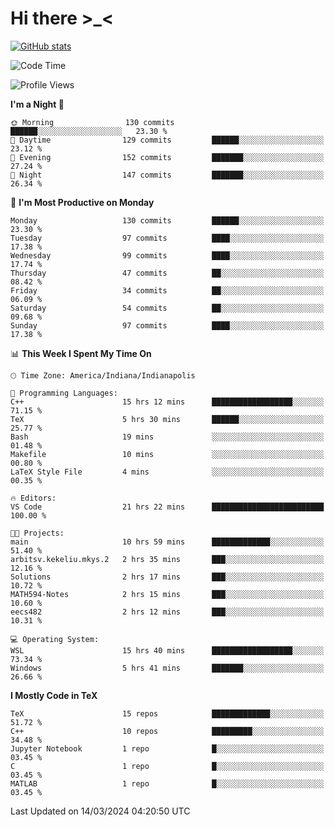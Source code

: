 # Hi there \>_<

[![GitHub stats](https://github-readme-stats.vercel.app/api?username=ARessegetesStery&show_icons=true&theme=transparent)](https://github.com/anuraghazra/github-readme-stats)

<!--START_SECTION:waka-->
![Code Time](http://img.shields.io/badge/Code%20Time-766%20hrs%2026%20mins-blue)

![Profile Views](http://img.shields.io/badge/Profile%20Views-0-blue)

**I'm a Night 🦉** 

```text
🌞 Morning                130 commits         ██████░░░░░░░░░░░░░░░░░░░   23.30 % 
🌆 Daytime                129 commits         ██████░░░░░░░░░░░░░░░░░░░   23.12 % 
🌃 Evening                152 commits         ███████░░░░░░░░░░░░░░░░░░   27.24 % 
🌙 Night                  147 commits         ███████░░░░░░░░░░░░░░░░░░   26.34 % 
```
📅 **I'm Most Productive on Monday** 

```text
Monday                   130 commits         ██████░░░░░░░░░░░░░░░░░░░   23.30 % 
Tuesday                  97 commits          ████░░░░░░░░░░░░░░░░░░░░░   17.38 % 
Wednesday                99 commits          ████░░░░░░░░░░░░░░░░░░░░░   17.74 % 
Thursday                 47 commits          ██░░░░░░░░░░░░░░░░░░░░░░░   08.42 % 
Friday                   34 commits          ██░░░░░░░░░░░░░░░░░░░░░░░   06.09 % 
Saturday                 54 commits          ██░░░░░░░░░░░░░░░░░░░░░░░   09.68 % 
Sunday                   97 commits          ████░░░░░░░░░░░░░░░░░░░░░   17.38 % 
```


📊 **This Week I Spent My Time On** 

```text
🕑︎ Time Zone: America/Indiana/Indianapolis

💬 Programming Languages: 
C++                      15 hrs 12 mins      ██████████████████░░░░░░░   71.15 % 
TeX                      5 hrs 30 mins       ██████░░░░░░░░░░░░░░░░░░░   25.77 % 
Bash                     19 mins             ░░░░░░░░░░░░░░░░░░░░░░░░░   01.48 % 
Makefile                 10 mins             ░░░░░░░░░░░░░░░░░░░░░░░░░   00.80 % 
LaTeX Style File         4 mins              ░░░░░░░░░░░░░░░░░░░░░░░░░   00.35 % 

🔥 Editors: 
VS Code                  21 hrs 22 mins      █████████████████████████   100.00 % 

🐱‍💻 Projects: 
main                     10 hrs 59 mins      █████████████░░░░░░░░░░░░   51.40 % 
arbitsv.kekeliu.mkys.2   2 hrs 35 mins       ███░░░░░░░░░░░░░░░░░░░░░░   12.16 % 
Solutions                2 hrs 17 mins       ███░░░░░░░░░░░░░░░░░░░░░░   10.72 % 
MATH594-Notes            2 hrs 15 mins       ███░░░░░░░░░░░░░░░░░░░░░░   10.60 % 
eecs482                  2 hrs 12 mins       ███░░░░░░░░░░░░░░░░░░░░░░   10.31 % 

💻 Operating System: 
WSL                      15 hrs 40 mins      ██████████████████░░░░░░░   73.34 % 
Windows                  5 hrs 41 mins       ███████░░░░░░░░░░░░░░░░░░   26.66 % 
```

**I Mostly Code in TeX** 

```text
TeX                      15 repos            █████████████░░░░░░░░░░░░   51.72 % 
C++                      10 repos            █████████░░░░░░░░░░░░░░░░   34.48 % 
Jupyter Notebook         1 repo              █░░░░░░░░░░░░░░░░░░░░░░░░   03.45 % 
C                        1 repo              █░░░░░░░░░░░░░░░░░░░░░░░░   03.45 % 
MATLAB                   1 repo              █░░░░░░░░░░░░░░░░░░░░░░░░   03.45 % 
```




 Last Updated on 14/03/2024 04:20:50 UTC
<!--END_SECTION:waka-->
